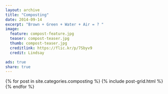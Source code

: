 ```yaml
---
layout: archive
title: "Composting"
date: 2014-09-14
excerpt: "Brown + Green + Water + Air = ? "
image:
  feature: compost-feature.jpg
  teaser: compost-teaser.jpg
  thumb: compost-teaser.jpg
  creditlink: https://flic.kr/p/7Sbyv9
  credit: Lindsay

ads: true
share: true
---
```


<div class="tiles">
{% for post in site.categories.composting %}
  {% include post-grid.html %}
{% endfor %}
</div><!-- /.tiles -->